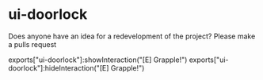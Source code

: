 # ui-doorlock

Does anyone have an idea for a redevelopment of the project?
Please make a pulls request

exports["ui-doorlock"]:showInteraction("[E] Grapple!")
exports["ui-doorlock"]:hideInteraction("[E] Grapple!")
